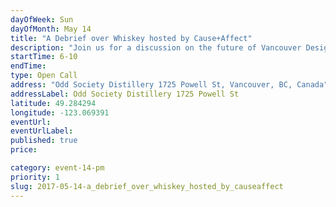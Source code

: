 ```yaml
---
dayOfWeek: Sun
dayOfMonth: May 14
title: "A Debrief over Whiskey hosted by Cause+Affect"
description: "Join us for a discussion on the future of Vancouver Design Week over a cocktail (or two) of Odd Society’s newly released limited edition whiskey."
startTime: 6-10
endTime: 
type: Open Call
address: "Odd Society Distillery 1725 Powell St, Vancouver, BC, Canada"
addressLabel: Odd Society Distillery 1725 Powell St
latitude: 49.284294
longitude: -123.069391
eventUrl: 
eventUrlLabel: 
published: true
price: 

category: event-14-pm
priority: 1
slug: 2017-05-14-a_debrief_over_whiskey_hosted_by_causeaffect
---
```

